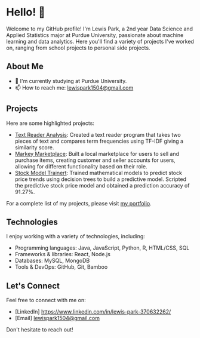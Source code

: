 # Hello! 👋

Welcome to my GitHub profile! I'm Lewis Park, a 2nd year Data Science and Applied Statistics major at Purdue University, passionate about machine learning and data analytics. Here you'll find a variety of projects I've worked on, ranging from school projects to personal side projects.

## About Me

- 🌱 I'm currently studying at Purdue University.
- 📫 How to reach me: lewispark1504@gmail.com

## Projects

Here are some highlighted projects:

- [Text Reader Analysis](Link): Created a text reader program that takes two pieces of text and compares term frequencies using TF-IDF giving a similarity score.
- [Markey Marketplace](Link): Built a local marketplace for users to sell and purchase items, creating customer and seller accounts for users, allowing for different functionality based on their role.
- [Stock Model Trainert](Link): Trained mathematical models to predict stock price trends using decision trees to build a predictive model. Scripted the predictive stock price model and obtained a prediction accuracy of 91.27%.

For a complete list of my projects, please visit [my portfolio](Link).

## Technologies

I enjoy working with a variety of technologies, including:

- Programming languages: Java, JavaScript, Python, R, HTML/CSS, SQL
- Frameworks & libraries: React, Node.js
- Databases: MySQL, MongoDB
- Tools & DevOps: GitHub, Git, Bamboo

## Let's Connect

Feel free to connect with me on:

- [LinkedIn] https://www.linkedin.com/in/lewis-park-370632262/
- [Email] lewispark1504@gmail.com

Don't hesitate to reach out!

<!--
**lewispark1504/lewispark1504** is a ✨ _special_ ✨ repository because its `README.md` (this file) appears on your GitHub profile.

Here are some ideas to get you started:

- 🔭 I’m currently working on ...
- 🌱 I’m currently learning ...
- 👯 I’m looking to collaborate on ...
- 🤔 I’m looking for help with ...
- 💬 Ask me about ...
- 📫 How to reach me: ...
- 😄 Pronouns: ...
- ⚡ Fun fact: ...
-->
